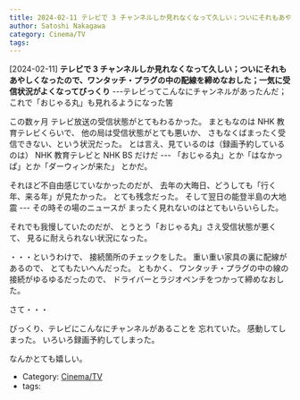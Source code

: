 ```yaml
---
title: 2024-02-11 テレビで 3 チャンネルしか見れなくなって久しい；ついにそれもあやしくなったので、ワンタッチ・プラグの中の配線を締めなおした；一気に受信状況がよくなってびっくり ---テレビってこんなにチャンネルがあったんだ；これで「おじゃる丸」も見れるようになった筈
author: Satoshi Nakagawa
category: Cinema/TV
tags: 
---
```


[2024-02-11] **テレビで 3 チャンネルしか見れなくなって久しい；ついにそれもあやしくなったので、ワンタッチ・プラグの中の配線を締めなおした；一気に受信状況がよくなってびっくり**  ---テレビってこんなにチャンネルがあったんだ；これで「おじゃる丸」も見れるようになった筈

 この数ヶ月 テレビ放送の受信状態がとてもわるかった。
まともなのは NHK 教育テレビくらいで、
他の局は受信状態がとても悪いか、
さもなくばまったく受信できない、という状況だった。
とは言え、見ているのは（録画予約しているのは）
NHK 教育テレビと NHK BS だけだ ---
「おじゃる丸」とか「はなかっぱ」とか「ダーウィンが来た」
とかだ。

 それほど不自由感じていなかったのだが、
去年の大晦日、どうしても「行く年、来る年」が見たかった。
とても残念だった。
そして翌日の能登半島の大地震 ---
その時その場のニュースが
まったく見れないのはとてもいらいらした。

 それでも我慢していたのだが、
とうとう「おじゃる丸」さえ受信状態が悪くて、
見るに耐えられない状況になった。

 ・・・というわけで、
接続箇所のチェックをした。
重い重い家具の裏に配線があるので、
とてもたいへんだった。
ともかく、
ワンタッチ・プラグの中の線の接続がゆるゆるだったので、
ドライバーとラジオペンチをつかって締めなおした。

 さて・・・

 びっくり、テレビにこんなにチャンネルがあることを
忘れていた。
感動してしまった。
いろいろ録画予約してしまった。

 なんかとても嬉しい。

- Category: [Cinema/TV](https://merapano.github.io/categories.html#Cinema/TV)
- tags: 
